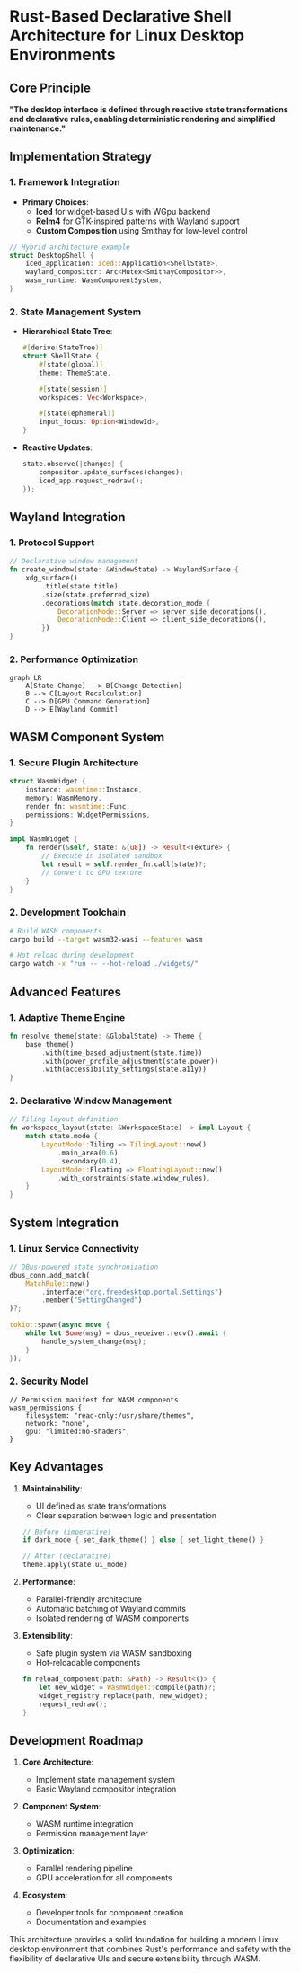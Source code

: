 # Rust-Based Declarative Shell Architecture for Linux Desktop Environments

## Core Principle

**"The desktop interface is defined through reactive state transformations and declarative rules, enabling deterministic rendering and simplified maintenance."**

## Implementation Strategy

### 1. Framework Integration

- **Primary Choices**:
  - **Iced** for widget-based UIs with WGpu backend
  - **Relm4** for GTK-inspired patterns with Wayland support
  - **Custom Composition** using Smithay for low-level control

```rust
// Hybrid architecture example
struct DesktopShell {
    iced_application: iced::Application<ShellState>,
    wayland_compositor: Arc<Mutex<SmithayCompositor>>,
    wasm_runtime: WasmComponentSystem,
}
```

### 2. State Management System

- **Hierarchical State Tree**:

  ```rust
  #[derive(StateTree)]
  struct ShellState {
      #[state(global)]
      theme: ThemeState,

      #[state(session)]
      workspaces: Vec<Workspace>,

      #[state(ephemeral)]
      input_focus: Option<WindowId>,
  }
  ```

- **Reactive Updates**:
  ```rust
  state.observe(|changes| {
      compositor.update_surfaces(changes);
      iced_app.request_redraw();
  });
  ```

## Wayland Integration

### 1. Protocol Support

```rust
// Declarative window management
fn create_window(state: &WindowState) -> WaylandSurface {
    xdg_surface()
        .title(state.title)
        .size(state.preferred_size)
        .decorations(match state.decoration_mode {
            DecorationMode::Server => server_side_decorations(),
            DecorationMode::Client => client_side_decorations(),
        })
}
```

### 2. Performance Optimization

```mermaid
graph LR
    A[State Change] --> B[Change Detection]
    B --> C[Layout Recalculation]
    C --> D[GPU Command Generation]
    D --> E[Wayland Commit]
```

## WASM Component System

### 1. Secure Plugin Architecture

```rust
struct WasmWidget {
    instance: wasmtime::Instance,
    memory: WasmMemory,
    render_fn: wasmtime::Func,
    permissions: WidgetPermissions,
}

impl WasmWidget {
    fn render(&self, state: &[u8]) -> Result<Texture> {
        // Execute in isolated sandbox
        let result = self.render_fn.call(state)?;
        // Convert to GPU texture
    }
}
```

### 2. Development Toolchain

```bash
# Build WASM components
cargo build --target wasm32-wasi --features wasm

# Hot reload during development
cargo watch -x "run -- --hot-reload ./widgets/"
```

## Advanced Features

### 1. Adaptive Theme Engine

```rust
fn resolve_theme(state: &GlobalState) -> Theme {
    base_theme()
        .with(time_based_adjustment(state.time))
        .with(power_profile_adjustment(state.power))
        .with(accessibility_settings(state.a11y))
}
```

### 2. Declarative Window Management

```rust
// Tiling layout definition
fn workspace_layout(state: &WorkspaceState) -> impl Layout {
    match state.mode {
        LayoutMode::Tiling => TilingLayout::new()
            .main_area(0.6)
            .secondary(0.4),
        LayoutMode::Floating => FloatingLayout::new()
            .with_constraints(state.window_rules),
    }
}
```

## System Integration

### 1. Linux Service Connectivity

```rust
// DBus-powered state synchronization
dbus_conn.add_match(
    MatchRule::new()
        .interface("org.freedesktop.portal.Settings")
        .member("SettingChanged")
)?;

tokio::spawn(async move {
    while let Some(msg) = dbus_receiver.recv().await {
        handle_system_change(msg);
    }
});
```

### 2. Security Model

```ron
// Permission manifest for WASM components
wasm_permissions {
    filesystem: "read-only:/usr/share/themes",
    network: "none",
    gpu: "limited:no-shaders",
}
```

## Key Advantages

1. **Maintainability**:

   - UI defined as state transformations
   - Clear separation between logic and presentation

   ```rust
   // Before (imperative)
   if dark_mode { set_dark_theme() } else { set_light_theme() }

   // After (declarative)
   theme.apply(state.ui_mode)
   ```

2. **Performance**:

   - Parallel-friendly architecture
   - Automatic batching of Wayland commits
   - Isolated rendering of WASM components

3. **Extensibility**:
   - Safe plugin system via WASM sandboxing
   - Hot-reloadable components
   ```rust
   fn reload_component(path: &Path) -> Result<()> {
       let new_widget = WasmWidget::compile(path)?;
       widget_registry.replace(path, new_widget);
       request_redraw();
   }
   ```

## Development Roadmap

1. **Core Architecture**:

   - Implement state management system
   - Basic Wayland compositor integration

2. **Component System**:

   - WASM runtime integration
   - Permission management layer

3. **Optimization**:

   - Parallel rendering pipeline
   - GPU acceleration for all components

4. **Ecosystem**:
   - Developer tools for component creation
   - Documentation and examples

This architecture provides a solid foundation for building a modern Linux desktop environment that combines Rust's performance and safety with the flexibility of declarative UIs and secure extensibility through WASM.
